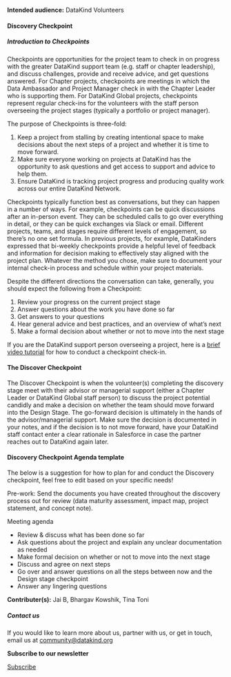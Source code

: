 




**Intended audience:**
DataKind Volunteers






#### Discovery Checkpoint


##### Introduction to Checkpoints


Checkpoints are opportunities for the project team to check in on progress with the greater DataKind support team (e.g. staff or chapter leadership), and discuss challenges, provide and receive advice, and get questions answered. For Chapter projects, checkpoints are meetings in which the Data Ambassador and Project Manager check in with the Chapter Leader who is supporting them. For DataKind Global projects, checkpoints represent regular check\-ins for the volunteers with the staff person overseeing the project stages (typically a portfolio or project manager).


The purpose of Checkpoints is three\-fold: 


1. Keep a project from stalling by creating intentional space to make decisions about the next steps of a project and whether it is time to move forward.
2. Make sure everyone working on projects at DataKind has the opportunity to ask questions and get access to support and advice to help them.
3. Ensure DataKind is tracking project progress and producing quality work across our entire DataKind Network.


Checkpoints typically function best as conversations, but they can happen in a number of ways. For example, checkpoints can be quick discussions after an in\-person event. They can be scheduled calls to go over everything in detail, or they can be quick exchanges via Slack or email. Different projects, teams, and stages require different levels of engagement, so there’s no one set formula. In previous projects, for example, DataKinders expressed that bi\-weekly checkpoints provide a helpful level of feedback and information for decision making to effectively stay aligned with the project plan. Whatever the method you chose, make sure to document your internal check\-in process and schedule within your project materials. 


Despite the different directions the conversation can take, generally, you should expect the following from a Checkpoint:


1. Review your progress on the current project stage
2. Answer questions about the work you have done so far
3. Get answers to your questions
4. Hear general advice and best practices, and an overview of what’s next
5. Make a formal decision about whether or not to move into the next stage


If you are the DataKind support person overseeing a project, here is a  [brief video tutorial](https://drive.google.com/file/d/1bT4fOZMK_nexnI63pbjDco59zu8tmr1t/view) for how to conduct a checkpoint check\-in.


#### The Discover Checkpoint


The Discover Checkpoint is when the volunteer(s) completing the discovery stage meet with their advisor or managerial support (either a Chapter Leader or DataKind Global staff person) to discuss the project potential candidly and make a decision on whether the team should move forward into the Design Stage. The go\-forward decision is ultimately in the hands of the advisor/managerial support. Make sure the decision is documented in your notes, and if the decision is to not move forward, have your DataKind staff contact enter a clear rationale in Salesforce in case the partner reaches out to DataKind again later.


#### Discovery Checkpoint Agenda template


The below is a suggestion for how to plan for and conduct the Discovery checkpoint, feel free to edit based on your specific needs!


Pre\-work: Send the documents you have created throughout the discovery process out for review (data maturity assessment, impact map, project statement, and concept note).


Meeting agenda


* Review \& discuss what has been done so far
* Ask questions about the project and explain any unclear documentation as needed
* Make formal decision on whether or not to move into the next stage
* Discuss and agree on next steps
* Go over and answer questions on all the steps between now and the Design stage checkpoint
* Answer any lingering questions


 **Contributer(s):** Jai B, Bhargav Kowshik, Tina Toni







##### Contact us


If you would like to learn more about us, partner with us, or get in touch, email us at community@datakind.org



 
**Subscribe to our newsletter**
  

[Subscribe](https://www.datakind.org/subscribe/)



